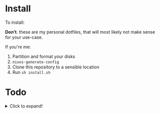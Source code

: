 # Install

To install:

**Don't**. these are my personal dotfiles, that will most likely not make sense for your use-case.

If you're me:

1. Partition and format your disks
2. `nixos-generate-config`
3. Clone this repository to a sensible location
4. Run `sh install.sh`

# Todo

<details>
  <summary>Click to expand!</summary>

  ## Options
  
  - [ ] Configure dunst via home-manager
  - [ ] Install and configure gammastep (successor to redshift)
  - [ ] Use flakes
  - [ ] Make setup modular
    - [Inspiration](https://github.com/rummik/nixos-config)
  - [ ] Find out, how to configure Displayport-Audio
  - [ ] ~~Docker~~ Podman for container-management (Kubernetes? kubectl / kind / helm...)
  - [ ] *btrfs-partition* (On hold)
  - [x] Try out autorandr
  - [x] Try out bluetooth on dwm
  - [x] Configure alacritty via home-manager
  - [x] doas instead of sudo
  - [x] pipewire instead of pulseaudio
  - [x] packages from unstable channel
  - [x] dotfiles-management with home-manager
  - [x] correct keyboard-model and locales
  - [x] configuration.nix with symlink (superseeded by setup-script)
  - [x] Configure Bluetooth
  - [x] Don't commit `hardware.nix`!
  - [x] Write setup-script
  
  ## Window Managers
  
  ### KDE
  
  - [x] hello window decorations
    - Package is not as clean as it could be
  - [x] Windows-tiling script
  - [x] no titlebar, when maximized
  
  ### dwm
  
  - [x] Find better way of installing and managing the package
    - Auto push to `dwm-src`-repository; include this repository in the dwm overlay
  - [x] Include battery-percentage in status-bar
  - [x] Build own nix-package
  
  ## Packages
  
  - [ ] openvpn *(work-configuration)*
  - [ ] intellij-idea *(work-configuration)*
  - [x] spotify
  - [x] vs-code
  - [x] nvim-nightly
  - [x] go
  - [x] rust

  ### Neovim

  - [x] Migrate init.vim to home-manager
    - I actually tagged that as "in-progress" before, but since I basically learned everything I need to know to include new stuff, I'll mark that as done.
  - [x] Find correct way to configure neovim (maybe it's better to install system-wide and just manage .config/nvim via home-manager?)
    - Build custom packages and include them in the config
</details>
